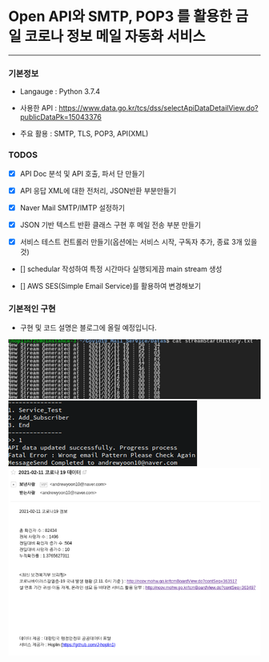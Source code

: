 Open API와 SMTP, POP3 를 활용한 금일 코로나 정보 메일 자동화 서비스
===
***

### 기본정보

- Langauge : Python 3.7.4

- 사용한 API : https://www.data.go.kr/tcs/dss/selectApiDataDetailView.do?publicDataPk=15043376

- 주요 활용 : SMTP, TLS, POP3, API(XML) 

### TODOS

- [x] API Doc 분석 및 API 호출, 파서 단 만들기

- [x] API 응답 XML에 대한 전처리, JSON반환 부분만들기

- [x] Naver Mail SMTP/IMTP 설정하기

- [x] JSON 기반 텍스트 반환 클래스 구현 후 메일 전송 부분 만들기

- [x] 서비스 테스트 컨트롤러 만들기(옵션에는 서비스 시작, 구독자 추가, 종료 3개 있을것)

- [] schedular 작성하여 특정 시간마다 실행되게끔 main stream 생성

- [] AWS SES(Simple Email Service)를 활용하여 변경해보기

### 기본적인 구현

- 구현 및 코드 설명은 블로그에 올릴 예정입니다.

![](img/1.png)
![](img/2.png)
![](img/3.png)
